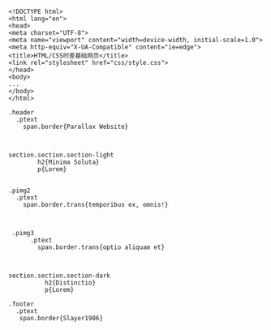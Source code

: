 
```
<!DOCTYPE html>
<html lang="en">
<head>
<meta charset="UTF-8">
<meta name="viewport" content="width=device-width, initial-scale=1.0">
<meta http-equiv="X-UA-Compatible" content="ie=edge">
<title>HTML/CSS时差基础网页</title>
<link rel="stylesheet" href="css/style.css">
</head>
<body>
...
</body>
</html>
```


    .header
      .ptext
        span.border{Parallax Website}



    section.section.section-light
            h2{Minima Soluta}
            p{Lorem}


    .pimg2
      .ptext
        span.border.trans{temporibus ex, omnis!}



     .pimg3
          .ptext
            span.border.trans{optio aliquam et}



    section.section.section-dark
              h2{Distinctio}
              p{Lorem}

    .footer
      .ptext
       span.border{Slayer1986}
